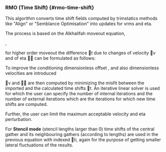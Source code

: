 ### RMO (Time Shift) {#rmo-time-shift}

This algorithm converts time shift fields computed by trimstatics methods like &quot;Align&quot; or &quot;Semblance Optimisation&quot; into updates for vrms and eta.

The process is based on the Alkhalifah moveout equation,

,

for higher order moveout the difference t due to changes of velocity v and of eta  can be formulated as follows:

To improve the conditioning dimensionless offset , and also dimensionless velocities are introduced

v and  are then computed by minimizing the misfit between the imported and the calculated time shifts t. An iterative linear solver is used for which the user can specify the number of internal iterations and the number of external iterations which are the iterations for which new time shifts are computed.

Further, the user can limit the maximum acceptable velocity and eta perturbation.

For **Stencil mode** (stencil lengths larger than 0) time shifts of the central gather and its neighbouring gathers (according to lengths) are used in the previous equation with indexed ti, again for the purpose of getting smaller lateral fluctuations of the results.